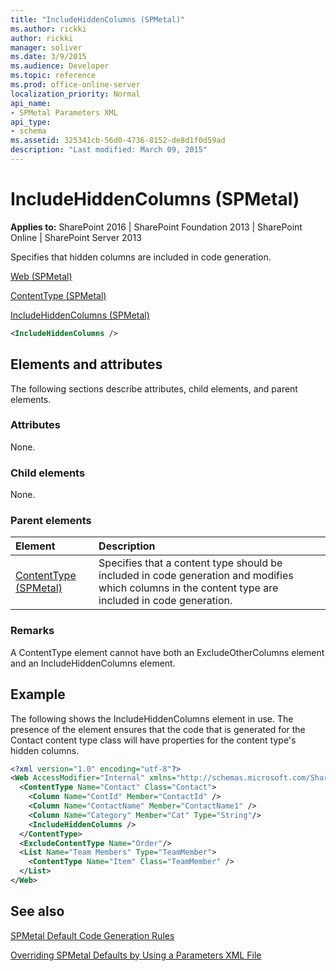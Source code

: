 ```yaml
---
title: "IncludeHiddenColumns (SPMetal)"
ms.author: rickki
author: rickki
manager: soliver
ms.date: 3/9/2015
ms.audience: Developer
ms.topic: reference
ms.prod: office-online-server
localization_priority: Normal
api_name:
- SPMetal Parameters XML
api_type:
- schema
ms.assetid: 325341cb-56d0-4736-8152-de8d1f0d59ad
description: "Last modified: March 09, 2015"
---
```


# IncludeHiddenColumns (SPMetal)

 
  
 **Applies to:** SharePoint 2016 | SharePoint Foundation 2013 | SharePoint Online | SharePoint Server 2013
  
Specifies that hidden columns are included in code generation.
  
[Web (SPMetal)](web-spmetal.md)
  
[ContentType (SPMetal)](contenttype-spmetal.md)
  
[IncludeHiddenColumns (SPMetal)](includehiddencolumns-spmetal.md)
  
```XML
<IncludeHiddenColumns />
```

## Elements and attributes

The following sections describe attributes, child elements, and parent elements.

### Attributes

None.
  
### Child elements

None.
  
### Parent elements

|**Element**|**Description**|
|:-----|:-----|
|[ContentType (SPMetal)](contenttype-spmetal.md) <br/> |Specifies that a content type should be included in code generation and modifies which columns in the content type are included in code generation.  <br/> |
   
### Remarks

A ContentType element cannot have both an ExcludeOtherColumns element and an IncludeHiddenColumns element.
  
## Example

The following shows the IncludeHiddenColumns element in use. The presence of the element ensures that the code that is generated for the Contact content type class will have properties for the content type's hidden columns.
  
```XML
<?xml version="1.0" encoding="utf-8"?>
<Web AccessModifier="Internal" xmlns="http://schemas.microsoft.com/SharePoint/2009/spmetal">
  <ContentType Name="Contact" Class="Contact">
    <Column Name="ContId" Member="ContactId" />
    <Column Name="ContactName" Member="ContactName1" />
    <Column Name="Category" Member="Cat" Type="String"/>
    <IncludeHiddenColumns />
  </ContentType>
  <ExcludeContentType Name="Order"/>
  <List Name="Team Members" Type="TeamMember">
    <ContentType Name="Item" Class="TeamMember" />
  </List>
</Web>

```

## See also



[SPMetal Default Code Generation Rules](http://msdn.microsoft.com/library/873ac65e-425e-40f3-9ef6-753d3cda1436%28Office.15%29.aspx)
  
[Overriding SPMetal Defaults by Using a Parameters XML File](http://msdn.microsoft.com/library/209359b2-bd46-47b6-837d-3c0c2005cb19%28Office.15%29.aspx)

